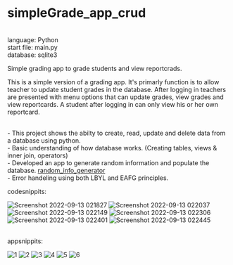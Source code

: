 # simpleGrade_app_crud
</br>language: Python
</br>start file: main.py
</br>database: sqlite3

Simple grading app to grade students and view reportcrads.

This is a simple version of a grading app. It's primarly function is to allow teacher to update student grades in the database.
After logging in teachers are presented with menu options that can update grades, view grades and view reportcards. 
A student after logging in can only view his or her own reportcard.

</br>- This project shows the abilty to create, read, update and delete data from a database using python. 
</br>- Basic understanding of how database works. (Creating tables, views & inner join, operators)
</br>- Developed an app to generate random information and populate the database. [random_info_generator](https://github.com/GilbertvdB/random_info_generator#random_info_generator)
</br>- Error handeling using both LBYL and EAFG principles.

codesnippits:

![Screenshot 2022-09-13 021827](https://user-images.githubusercontent.com/101508384/189781244-c98912e3-d144-40d0-b61a-022fa6e33b5b.png)
![Screenshot 2022-09-13 022037](https://user-images.githubusercontent.com/101508384/189781248-3e6ccfdf-caec-4ba8-a977-0971f676aaf8.png)
![Screenshot 2022-09-13 022149](https://user-images.githubusercontent.com/101508384/189781250-3a0b0535-246c-4ba4-ba7d-a9e86114057e.png)
![Screenshot 2022-09-13 022306](https://user-images.githubusercontent.com/101508384/189781252-223c7092-b041-49af-90f4-bdcb262e9b0d.png)
![Screenshot 2022-09-13 022401](https://user-images.githubusercontent.com/101508384/189781253-a0519f36-868e-4582-bf41-a88c93e748d3.png)
![Screenshot 2022-09-13 022445](https://user-images.githubusercontent.com/101508384/189781255-9b86689e-ef88-480e-950a-ae3b9e945302.png)


</br>appsnippits:


![1](https://user-images.githubusercontent.com/101508384/189782284-b71b527b-7755-4133-b7c8-2a7954bae13c.png)
![2](https://user-images.githubusercontent.com/101508384/189782286-ad2c4d9a-067e-4298-a25c-29d132163a91.png)
![3](https://user-images.githubusercontent.com/101508384/189782288-dc9fe6f8-9c2b-49b6-b764-77da26bd0e0e.png)
![4](https://user-images.githubusercontent.com/101508384/189782289-53cd502b-28a7-4cc5-9de3-8606fef35bec.png)
![5](https://user-images.githubusercontent.com/101508384/189782291-70246241-08c2-4c00-b73b-7ac500750554.png)
![6](https://user-images.githubusercontent.com/101508384/189782292-0461d6fb-7936-4281-89dd-434b1398110a.png)
